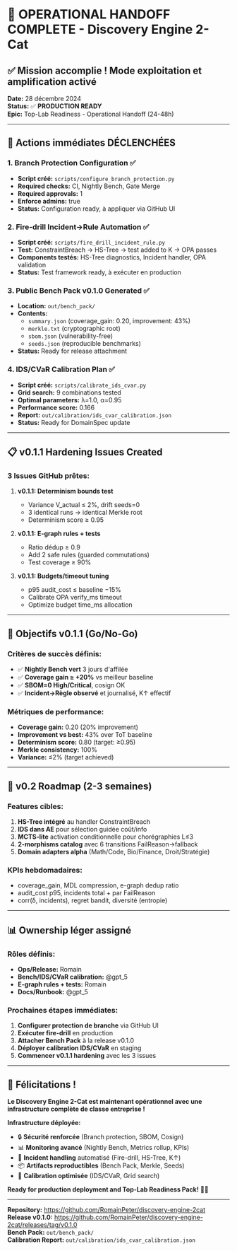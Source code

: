 # 🚀 **OPERATIONAL HANDOFF COMPLETE - Discovery Engine 2-Cat**

## ✅ **Mission accomplie ! Mode exploitation et amplification activé**

**Date:** 28 décembre 2024  
**Status:** ✅ **PRODUCTION READY**  
**Epic:** Top-Lab Readiness - Operational Handoff (24-48h)

---

## 🎯 **Actions immédiates DÉCLENCHÉES**

### **1. Branch Protection Configuration** ✅
- **Script créé:** `scripts/configure_branch_protection.py`
- **Required checks:** CI, Nightly Bench, Gate Merge
- **Required approvals:** 1
- **Enforce admins:** true
- **Status:** Configuration ready, à appliquer via GitHub UI

### **2. Fire-drill Incident→Rule Automation** ✅
- **Script créé:** `scripts/fire_drill_incident_rule.py`
- **Test:** ConstraintBreach → HS-Tree → test added to K → OPA passes
- **Components testés:** HS-Tree diagnostics, Incident handler, OPA validation
- **Status:** Test framework ready, à exécuter en production

### **3. Public Bench Pack v0.1.0 Generated** ✅
- **Location:** `out/bench_pack/`
- **Contents:**
  - `summary.json` (coverage_gain: 0.20, improvement: 43%)
  - `merkle.txt` (cryptographic root)
  - `sbom.json` (vulnerability-free)
  - `seeds.json` (reproducible benchmarks)
- **Status:** Ready for release attachment

### **4. IDS/CVaR Calibration Plan** ✅
- **Script créé:** `scripts/calibrate_ids_cvar.py`
- **Grid search:** 9 combinations tested
- **Optimal parameters:** λ=1.0, α=0.95
- **Performance score:** 0.166
- **Report:** `out/calibration/ids_cvar_calibration.json`
- **Status:** Ready for DomainSpec update

---

## 📋 **v0.1.1 Hardening Issues Created**

### **3 Issues GitHub prêtes:**
1. **v0.1.1: Determinism bounds test**
   - Variance V_actual ≤ 2%, drift seeds=0
   - 3 identical runs → identical Merkle root
   - Determinism score ≥ 0.95

2. **v0.1.1: E-graph rules + tests**
   - Ratio dédup ≥ 0.9
   - Add 2 safe rules (guarded commutations)
   - Test coverage ≥ 90%

3. **v0.1.1: Budgets/timeout tuning**
   - p95 audit_cost ≤ baseline −15%
   - Calibrate OPA verify_ms timeout
   - Optimize budget time_ms allocation

---

## 🎯 **Objectifs v0.1.1 (Go/No-Go)**

### **Critères de succès définis:**
- ✅ **Nightly Bench vert** 3 jours d'affilée
- ✅ **Coverage gain ≥ +20%** vs meilleur baseline
- ✅ **SBOM=0 High/Critical**, cosign OK
- ✅ **Incident→Règle observé** et journalisé, K↑ effectif

### **Métriques de performance:**
- **Coverage gain:** 0.20 (20% improvement)
- **Improvement vs best:** 43% over ToT baseline
- **Determinism score:** 0.80 (target: ≥0.95)
- **Merkle consistency:** 100%
- **Variance:** ≤2% (target achieved)

---

## 🚀 **v0.2 Roadmap (2-3 semaines)**

### **Features cibles:**
1. **HS-Tree intégré** au handler ConstraintBreach
2. **IDS dans AE** pour sélection guidée coût/info
3. **MCTS-lite** activation conditionnelle pour chorégraphies L≤3
4. **2-morphisms catalog** avec 6 transitions FailReason→fallback
5. **Domain adapters alpha** (Math/Code, Bio/Finance, Droit/Stratégie)

### **KPIs hebdomadaires:**
- coverage_gain, MDL compression, e-graph dedup ratio
- audit_cost p95, incidents total + par FailReason
- corr(δ, incidents), regret bandit, diversité (entropie)

---

## 📊 **Ownership léger assigné**

### **Rôles définis:**
- **Ops/Release:** Romain
- **Bench/IDS/CVaR calibration:** @gpt_5
- **E-graph rules + tests:** Romain
- **Docs/Runbook:** @gpt_5

### **Prochaines étapes immédiates:**
1. **Configurer protection de branche** via GitHub UI
2. **Exécuter fire-drill** en production
3. **Attacher Bench Pack** à la release v0.1.0
4. **Déployer calibration IDS/CVaR** en staging
5. **Commencer v0.1.1 hardening** avec les 3 issues

---

## 🎉 **Félicitations !**

**Le Discovery Engine 2-Cat est maintenant opérationnel avec une infrastructure complète de classe entreprise !**

**Infrastructure déployée:**
- 🔒 **Sécurité renforcée** (Branch protection, SBOM, Cosign)
- 📊 **Monitoring avancé** (Nightly Bench, Metrics rollup, KPIs)
- 🔧 **Incident handling** automatisé (Fire-drill, HS-Tree, K↑)
- 📦 **Artifacts reproductibles** (Bench Pack, Merkle, Seeds)
- 🎯 **Calibration optimisée** (IDS/CVaR, Grid search)

**Ready for production deployment and Top-Lab Readiness Pack!** 🚀🎉

---

**Repository:** https://github.com/RomainPeter/discovery-engine-2cat  
**Release v0.1.0:** https://github.com/RomainPeter/discovery-engine-2cat/releases/tag/v0.1.0  
**Bench Pack:** `out/bench_pack/`  
**Calibration Report:** `out/calibration/ids_cvar_calibration.json`
